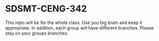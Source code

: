 # SDSMT-CENG-342
This repo will be for the whole class. Use you big brain and keep it appropriate. In addition, each group will have different branches. Please stay on your groups branches. 
